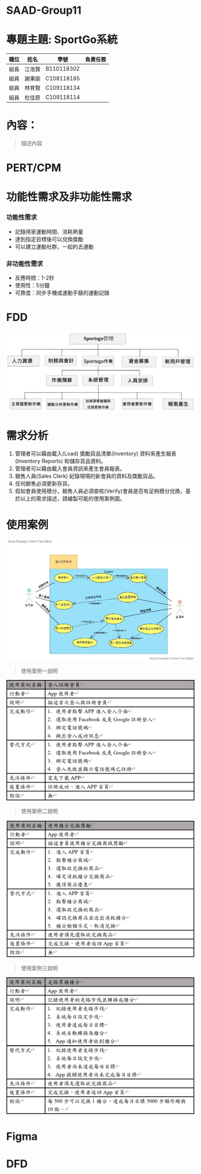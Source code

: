 # SAAD-Group11
# 專題主題: SportGo系統

| 職位 | 姓名 | 學號 | 負責任務 |
| :------- | :--------: | :--------: |--------: |
| 組長 | 江浩賢 | B110118302 |
| 組員 | 謝秉諭 | C108118185 |
| 組員 | 林育賢 | C109118134 |
| 組員 | 杜佳原 | C109118114 |


# 內容：
>描述內容
# PERT/CPM
# 功能性需求及非功能性需求
### 功能性需求
+ 記錄用家運動時間、消耗熱量
+ 達到指定目標後可以兌換獎勵
+ 可以建立運動社群，一起約去運動
### 非功能性需求
+ 反應時間：1-2秒
+ 使用性：5分鐘
+ 可靠度：同步手機或運動手錶的運動記錄
# FDD
![](功能分解圖.png "")
# 需求分析
1. 管理者可以藉由載入(Load) 獎勵貨品清單(Inventory) 資料來產生報表(Inventory Reports) 和儲存貨品資料。
2. 管理者可以藉由載入會員資訊來產生會員報表。
3. 銷售人員(Sales Clerk) 紀錄現場的新會員的資料及獎勵貨品。
4. 任何銷售必須更新存貨。
5. 假如會員使用積分，銷售人員必須查核(Verify)會員是否有足夠積分兌換，基於以上的需求描述，請繪製可能的使用案例圖。
# 使用案例

![](SportGoUsecase.jpg "")

>使用案例一說明

![](case1.png "使用案例一")
>使用案例二說明

![](case2.png "使用案例二")
>使用案例三說明

![](case3.png "使用案例三")
# Figma
# DFD
